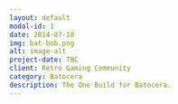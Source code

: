 ```yaml
---
layout: default
modal-id: 1
date: 2014-07-18
img: bat-bob.png
alt: image-alt
project-date: TBC
client: Retro Gaming Community
category: Batocera
description: The One Build for Batocera.
---
```

